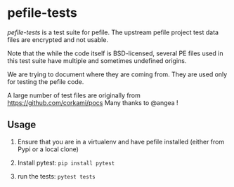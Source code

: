 # pefile-tests


_pefile-tests_ is a test suite for pefile. The upstream pefile project
test data files are encrypted and not usable.

Note that the while the code itself is BSD-licensed, several PE files used
in this test suite have multiple and sometimes undefined origins.

We are trying to document where they are coming from. They are used only
for testing the pefile code.

A large number of test files are originally from https://github.com/corkami/pocs
Many thanks to @angea !


## Usage

1. Ensure that you are in a virtualenv and have pefile installed
   (either from Pypi or a local clone) 
   
2. Install pytest: `pip install pytest`

2. run the tests: `pytest tests`
